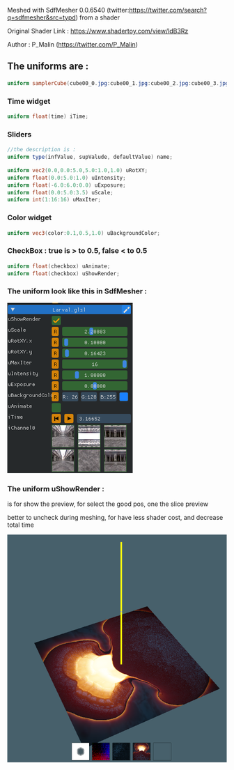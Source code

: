 Meshed with SdfMesher 0.0.6540 (twitter:https://twitter.com/search?q=sdfmesher&src=typd) from a shader

Original Shader Link : https://www.shadertoy.com/view/ldB3Rz

Author : P_Malin (https://twitter.com/P_Malin)

## The uniforms are :

```glsl
uniform samplerCube(cube00_0.jpg:cube00_1.jpg:cube00_2.jpg:cube00_3.jpg:cube00_4.jpg:cube00_5.jpg) iChannel0;
```

### Time widget
 
```glsl
uniform float(time) iTime;
```

### Sliders

```glsl
//the description is :
uniform type(infValue, supValude, defaultValue) name;
```

```glsl
uniform vec2(0.0,0.0:5.0,5.0:1.0,1.0) uRotXY;
uniform float(0.0:5.0:1.0) uIntensity;
uniform float(-6.0:6.0:0.0) uExposure;
uniform float(0.0:5.0:3.5) uScale;
uniform int(1:16:16) uMaxIter;
```

### Color widget

```glsl
uniform vec3(color:0.1,0.5,1.0) uBackgroundColor;
```

### CheckBox : true is > to 0.5, false < to 0.5

```glsl
uniform float(checkbox) uAnimate;
uniform float(checkbox) uShowRender;
```

### The uniform look like this in SdfMesher :

![Pic1](pic1.png)

### The uniform uShowRender :

is for show the preview, for select the good pos, one the slice preview 

better to uncheck during meshing, for have less shader cost, and decrease total time

![Pic2](pic2.png)
